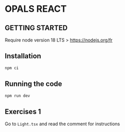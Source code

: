 # OPALS REACT

## GETTING STARTED
Require node version 18 LTS > https://nodejs.org/fr


## Installation

```bash
npm ci
```

## Running the code

```bash
npm run dev
```

## Exercises 1

Go to `Light.tsx` and read the comment for instructions
